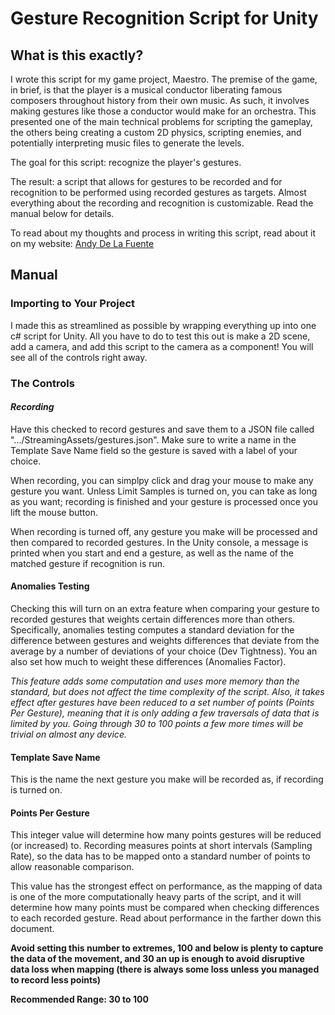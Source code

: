 # Gesture Recognition Script for Unity

## What is this exactly?
I wrote this script for my game project, Maestro. The premise of the game, in brief, is that the player is a musical conductor liberating famous composers throughout history from their own music. As such, it involves making gestures like those a conductor would make for an orchestra. This presented one of the main technical problems for scripting the gameplay, the others being creating a custom 2D physics, scripting enemies, and potentially interpreting music files to generate the levels.

The goal for this script: recognize the player's gestures.

The result: a script that allows for gestures to be recorded and for recognition to be performed using recorded gestures as targets. Almost everything about the recording and recognition is customizable. Read the manual below for details.

To read about my thoughts and process in writing this script, read about it on my website: [Andy De La Fuente](https://andydelafuente.com/AD_Projects.html)

## Manual
### Importing to Your Project
I made this as streamlined as possible by wrapping everything up into one c# script for Unity. All you have to do to test this out is make a 2D scene, add a camera, and add this script to the camera as a component! You will see all of the controls right away.

### The Controls
#### *Recording*
Have this checked to record gestures and save them to a JSON file called ".../StreamingAssets/gestures.json". Make sure to write a name in the Template Save Name field so the gesture is saved with a label of your choice.

When recording, you can simplpy click and drag your mouse to make any gesture you want. Unless Limit Samples is turned on, you can take as long as you want; recording is finished and your gesture is processed once you lift the mouse button. 

When recording is turned off, any gesture you make will be processed and then compared to recorded gestures. In the Unity console, a message is printed when you start and end a gesture, as well as the name of the matched gesture if recognition is run. 
#### Anomalies Testing
Checking this will turn on an extra feature when comparing your gesture to recorded gestures that weights certain differences more than others. Specifically, anomalies testing computes a standard deviation for the difference between gestures and weights differences that deviate from the average by a number of deviations of your choice (Dev Tightness). You an also set how much to weight these differences (Anomalies Factor).

*This feature adds some computation and uses more memory than the standard, but does not affect the time complexity of the script. Also, it takes effect after gestures have been reduced to a set number of points (Points Per Gesture), meaning that it is only adding a few traversals of data that is limited by you. Going through 30 to 100 points a few more times will be trivial on almost any device.*
#### Template Save Name
This is the name the next gesture you make will be recorded as, if recording is turned on.
#### Points Per Gesture
This integer value will determine how many points gestures will be reduced (or increased) to. Recording measures points at short intervals (Sampling Rate), so the data has to be mapped onto a standard number of points to allow reasonable comparison.

This value has the strongest effect on performance, as the mapping of data is one of the more computationally heavy parts of the script, and it will determine how many points must be compared when checking differences to each recorded gesture. Read about performance in the farther down this document.

**Avoid setting this number to extremes, 100 and below is plenty to capture the data of the movement, and 30 an up is enough to avoid disruptive data loss when mapping (there is always some loss unless you managed to record less points)**

**Recommended Range: 30 to 100**

